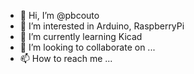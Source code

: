 - 👋 Hi, I’m @pbcouto
- 👀 I’m interested in Arduino, RaspberryPi
- 🌱 I’m currently learning Kicad
- 💞️ I’m looking to collaborate on ...
- 📫 How to reach me ...

<!---
pbcouto/pbcouto is a ✨ special ✨ repository because its `README.md` (this file) appears on your GitHub profile.
You can click the Preview link to take a look at your changes.
--->
